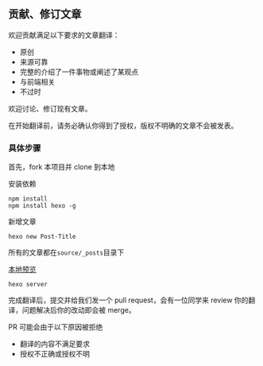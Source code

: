 贡献、修订文章
----

欢迎贡献满足以下要求的文章翻译：

- 原创
- 来源可靠
- 完整的介绍了一件事物或阐述了某观点
- 与前端相关
- 不过时

欢迎讨论、修订现有文章。

在开始翻译前，请务必确认你得到了授权，版权不明确的文章不会被发表。

### 具体步骤

首先，fork 本项目并 clone 到本地

安装依赖

```
npm install
npm install hexo -g
```

新增文章

```
hexo new Post-Title
```
所有的文章都在`source/_posts`目录下

[本地预览](http://localhost:4000/)

```
hexo server
```

完成翻译后，提交并给我们发一个 pull request，会有一位同学来 review 你的翻译，问题解决后你的改动即会被 merge。

PR 可能会由于以下原因被拒绝

- 翻译的内容不满足要求
- 授权不正确或授权不明
